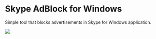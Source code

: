 # Skype AdBlock for Windows
Simple tool that blocks advertisements in Skype for Windows application.

![](http://image.prntscr.com/image/4fe4d176c5fa4e18b481eb464c938fac.png)
